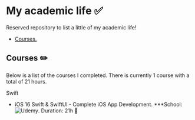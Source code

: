 # My academic life ✅

Reserved repository to list a little of my academic life!

* [Courses. ](#courses)

<a name="courses"></a>
## Courses ✏️
Below is a list of the courses I completed. There is currently 1 course with a total of 21 hours.

Swift
* iOS 16 Swift & SwiftUI - Complete iOS App Development. ***School: ![Udemy](https://www.udemy.com/). Duration: 21h 📎
